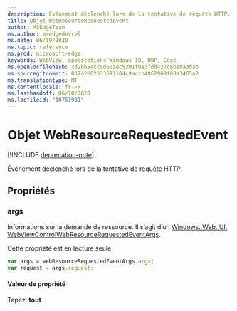 ```yaml
---
description: Événement déclenché lors de la tentative de requête HTTP.
title: Objet WebResourceRequestedEvent
author: MSEdgeTeam
ms.author: msedgedevrel
ms.date: 06/10/2020
ms.topic: reference
ms.prod: microsoft-edge
keywords: WebView, applications Windows 10, UWP, Edge
ms.openlocfilehash: 3d2bb54cc5d60aec5391f0e3fdd427c8ba8a3dab
ms.sourcegitcommit: 037a2d62333691104c9accb4862968f80a3465a2
ms.translationtype: MT
ms.contentlocale: fr-FR
ms.lasthandoff: 06/18/2020
ms.locfileid: "10751981"
---
```

# Objet WebResourceRequestedEvent  

[!INCLUDE [deprecation-note](../includes/deprecation-note.md)]  

Événement déclenché lors de la tentative de requête HTTP.  

## Propriétés  

### args  

Informations sur la demande de ressource.  Il s’agit d’un [Windows. Web. UI. WebViewControlWebResourceRequestedEventArgs](/uwp/api/windows.web.ui.webviewcontrolwebresourcerequestedeventargs).  

Cette propriété est en lecture seule.  

```javascript
var args = webResourceRequestedEventArgs.args;
var request = args.request;
```  

#### Valeur de propriété  

Tapez: **tout**  
